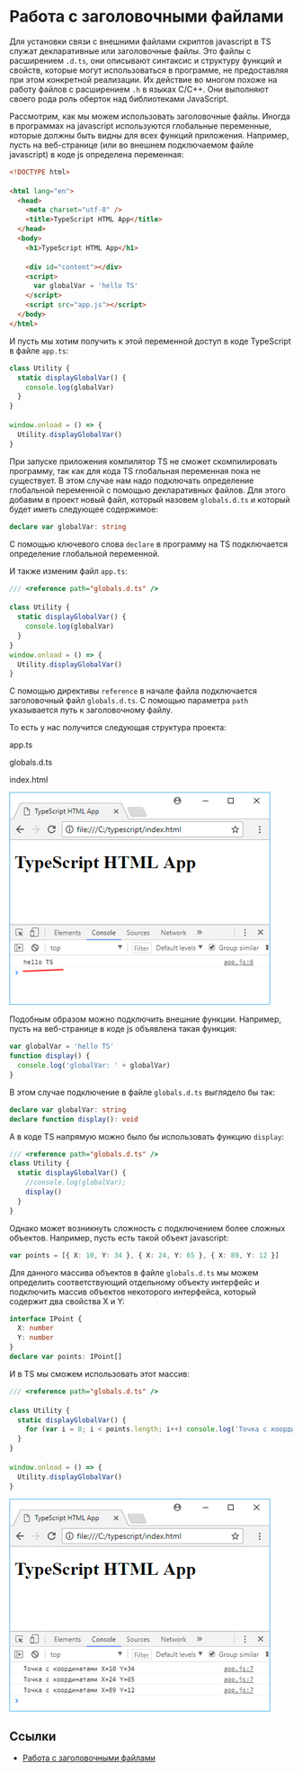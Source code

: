 # Работа с заголовочными файлами

Для установки связи с внешними файлами скриптов javascript в TS служат декларативные или заголовочные файлы. Это файлы с расширением `.d.ts`, они описывают синтаксис и структуру функций и свойств, которые могут использоваться в программе, не предоставляя при этом конкретной реализации. Их действие во многом похоже на работу файлов с расширением `.h` в языках C/C++. Они выполняют своего рода роль оберток над библиотеками JavaScript.

Рассмотрим, как мы можем использовать заголовочные файлы. Иногда в программах на javascript используются глобальные переменные, которые должны быть видны для всех функций приложения. Например, пусть на веб-странице (или во внешнем подключаемом файле javascript) в коде js определена переменная:

```html
<!DOCTYPE html>

<html lang="en">
  <head>
    <meta charset="utf-8" />
    <title>TypeScript HTML App</title>
  </head>
  <body>
    <h1>TypeScript HTML App</h1>

    <div id="content"></div>
    <script>
      var globalVar = 'hello TS'
    </script>
    <script src="app.js"></script>
  </body>
</html>
```

И пусть мы хотим получить к этой переменной доступ в коде TypeScript в файле `app.ts`:

```typescript
class Utility {
  static displayGlobalVar() {
    console.log(globalVar)
  }
}

window.onload = () => {
  Utility.displayGlobalVar()
}
```

При запуске приложения компилятор TS не сможет скомпилировать программу, так как для кода TS глобальная переменная пока не существует. В этом случае нам надо подключать определение глобальной переменной с помощью декларативных файлов. Для этого добавим в проект новый файл, который назовем `globals.d.ts` и который будет иметь следующее содержимое:

```typescript
declare var globalVar: string
```

С помощью ключевого слова `declare` в программу на TS подключается определение глобальной переменной.

И также изменим файл `app.ts`:

```typescript
/// <reference path="globals.d.ts" />

class Utility {
  static displayGlobalVar() {
    console.log(globalVar)
  }
}
window.onload = () => {
  Utility.displayGlobalVar()
}
```

С помощью директивы `reference` в начале файла подключается заголовочный файл `globals.d.ts`. С помощью параметра `path` указывается путь к заголовочному файлу.

То есть у нас получится следующая структура проекта:

app.ts

globals.d.ts

index.html

![Заголовочные файлы в TypeScript](dts-1-1.png)

Подобным образом можно подключить внешние функции. Например, пусть на веб-странице в коде js объявлена такая функция:

```typescript
var globalVar = 'hello TS'
function display() {
  console.log('globalVar: ' + globalVar)
}
```

В этом случае подключение в файле `globals.d.ts` выглядело бы так:

```typescript
declare var globalVar: string
declare function display(): void
```

А в коде TS напрямую можно было бы использовать функцию `display`:

```typescript
/// <reference path="globals.d.ts" />
class Utility {
  static displayGlobalVar() {
    //console.log(globalVar);
    display()
  }
}
```

Однако может возникнуть сложность с подключением более сложных объектов. Например, пусть есть такой объект javascript:

```typescript
var points = [{ X: 10, Y: 34 }, { X: 24, Y: 65 }, { X: 89, Y: 12 }]
```

Для данного массива объектов в файле `globals.d.ts` мы можем определить соответствующий отдельному объекту интерфейс и подключить массив объектов некоторого интерфейса, который содержит два свойства X и Y:

```typescript
interface IPoint {
  X: number
  Y: number
}
declare var points: IPoint[]
```

И в TS мы сможем использовать этот массив:

```typescript
/// <reference path="globals.d.ts" />

class Utility {
  static displayGlobalVar() {
    for (var i = 0; i < points.length; i++) console.log('Точка с координатами X=' + points[i].X + ' Y=' + points[i].Y)
  }
}

window.onload = () => {
  Utility.displayGlobalVar()
}
```

![Heding typings in TypeScript](dts-1-2.png)

## Ссылки

- [Работа с заголовочными файлами](https://metanit.com/web/typescript/4.1.php)
